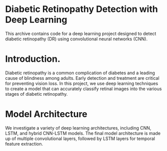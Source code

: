 # Diabetic Retinopathy Detection with Deep Learning
This archive contains code for a deep learning project designed to detect diabetic retinopathy (DR) using convolutional neural networks (CNN).
# Introduction.
Diabetic retinopathy is a common complication of diabetes and a leading cause of blindness among adults. Early detection and treatment are critical for preventing vision loss. In this project, we use deep learning techniques to create a model that can accurately classify retinal images into the various stages of diabetic retinopathy.
# Model Architecture
We investigate a variety of deep learning architectures, including CNN, LSTM, and hybrid CNN-LSTM models. The final model architecture is made up of multiple convolutional layers, followed by LSTM layers for temporal feature extraction.

